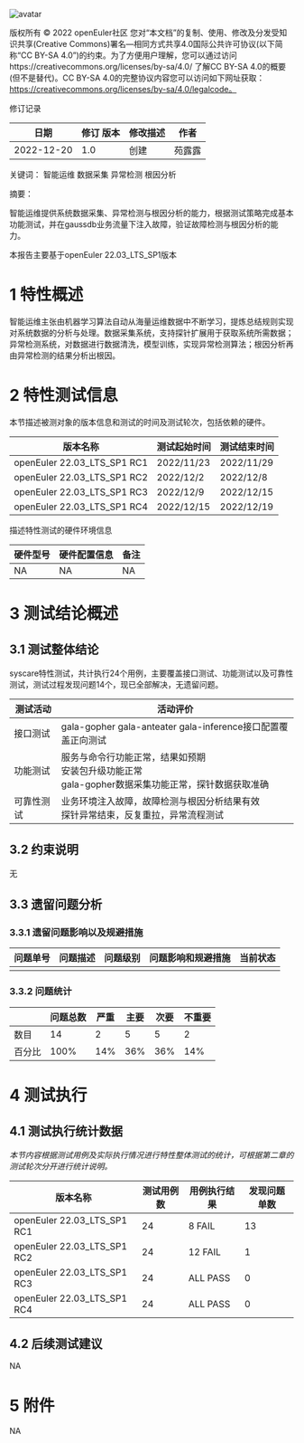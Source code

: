 

![avatar](D:/%E5%B7%A5%E4%BD%9C%E8%AE%B0%E5%BD%95/%E7%89%B9%E6%80%A7%E6%B5%8B%E8%AF%95/images/openEuler.png)

版权所有 © 2022  openEuler社区
 您对“本文档”的复制、使用、修改及分发受知识共享(Creative Commons)署名—相同方式共享4.0国际公共许可协议(以下简称“CC BY-SA 4.0”)的约束。为了方便用户理解，您可以通过访问https://creativecommons.org/licenses/by-sa/4.0/ 了解CC BY-SA 4.0的概要 (但不是替代)。CC BY-SA 4.0的完整协议内容您可以访问如下网址获取：https://creativecommons.org/licenses/by-sa/4.0/legalcode。

修订记录

| 日期       | 修订   版本 | 修改描述 | 作者   |
| ---------- | ----------- | -------- | ------ |
| 2022-12-20 | 1.0         | 创建     | 苑露露 |

 关键词： 智能运维 数据采集 异常检测 根因分析 

 

摘要：

智能运维提供系统数据采集、异常检测与根因分析的能力，根据测试策略完成基本功能测试，并在gaussdb业务流量下注入故障，验证故障检测与根因分析的能力。 

本报告主要基于openEuler 22.03_LTS_SP1版本

 

# 1     特性概述

智能运维主张由机器学习算法自动从海量运维数据中不断学习，提炼总结规则实现对系统数据的分析与处理。数据采集系统，支持探针扩展用于获取系统所需数据；异常检测系统，对数据进行数据清洗，模型训练，实现异常检测算法；根因分析再由异常检测的结果分析出根因。 

# 2     特性测试信息

本节描述被测对象的版本信息和测试的时间及测试轮次，包括依赖的硬件。

| 版本名称                    | 测试起始时间 | 测试结束时间 |
| --------------------------- | ------------ | ------------ |
| openEuler 22.03_LTS_SP1 RC1 | 2022/11/23   | 2022/11/29   |
| openEuler 22.03_LTS_SP1 RC2 | 2022/12/2    | 2022/12/8    |
| openEuler 22.03_LTS_SP1 RC3 | 2022/12/9    | 2022/12/15   |
| openEuler 22.03_LTS_SP1 RC4 | 2022/12/15   | 2022/12/19   |

描述特性测试的硬件环境信息

| 硬件型号 | 硬件配置信息 | 备注 |
| -------- | ------------ | ---- |
| NA       | NA           | NA   |

# 3     测试结论概述

## 3.1   测试整体结论

syscare特性测试，共计执行24个用例，主要覆盖接口测试、功能测试以及可靠性测试，测试过程发现问题14个，现已全部解决，无遗留问题。

| 测试活动   | 活动评价                                                     |
| ---------- | ------------------------------------------------------------ |
| 接口测试   | gala-gopher gala-anteater gala-inference接口配置覆盖正向测试 |
| 功能测试   | 服务与命令行功能正常，结果如预期<br>安装包升级功能正常<br>gala-gopher数据采集功能正常，探针数据获取准确 |
| 可靠性测试 | 业务环境注入故障，故障检测与根因分析结果有效 <br>探针异常结束，反复重拉，异常流程测试 |

## 3.2   约束说明

无

## 3.3   遗留问题分析

### 3.3.1 遗留问题影响以及规避措施

| 问题单号 | 问题描述 | 问题级别 | 问题影响和规避措施 | 当前状态 |
| -------- | -------- | -------- | ------------------ | -------- |
|          |          |          |                    |          |

### 3.3.2 问题统计

|        | 问题总数 | 严重 | 主要 | 次要 | 不重要 |
| ------ | -------- | ---- | ---- | ---- | ------ |
| 数目   | 14       | 2    | 5    | 5    | 2      |
| 百分比 | 100%     | 14%  | 36%  | 36%  | 14%    |

# 4     测试执行

## 4.1   测试执行统计数据

*本节内容根据测试用例及实际执行情况进行特性整体测试的统计，可根据第二章的测试轮次分开进行统计说明。*

| 版本名称                    | 测试用例数 | 用例执行结果 | 发现问题单数 |
| --------------------------- | ---------- | ------------ | ------------ |
| openEuler 22.03_LTS_SP1 RC1 | 24         | 8 FAIL       | 13           |
| openEuler 22.03_LTS_SP1 RC2 | 24         | 12 FAIL      | 1            |
| openEuler 22.03_LTS_SP1 RC3 | 24         | ALL PASS     | 0            |
| openEuler 22.03_LTS_SP1 RC4 | 24         | ALL PASS     | 0            |



## 4.2   后续测试建议

NA

# 5     附件

NA

 



 

 